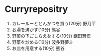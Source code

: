 # Curryrepositry
1. カレールーととんかつを買う(20分) 野月平  
2. お湯を沸かす(10分) 熊谷  
3. 野菜の下ごしらえをする(10分) 鎌田慧悟
4. 野菜を炒める(10分) 波多野夢斗
5. お皿を用意する(10分) 熊谷
